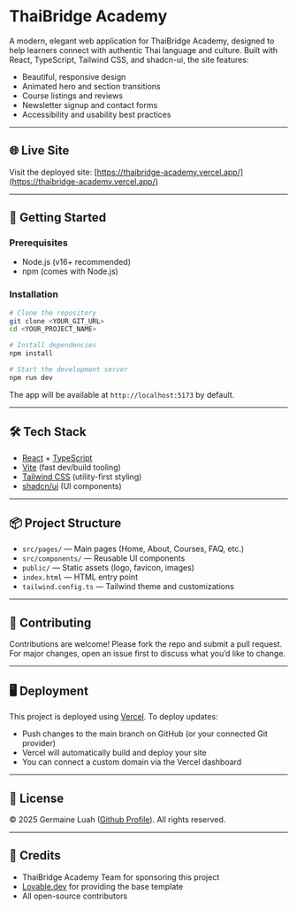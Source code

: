 # ThaiBridge Academy

A modern, elegant web application for ThaiBridge Academy, designed to help learners connect with authentic Thai language and culture. Built with React, TypeScript, Tailwind CSS, and shadcn-ui, the site features:

- Beautiful, responsive design
- Animated hero and section transitions
- Course listings and reviews
- Newsletter signup and contact forms
- Accessibility and usability best practices

---

## 🌐 Live Site

Visit the deployed site: [https://thaibridge-academy.vercel.app/](https://thaibridge-academy.vercel.app/)

---

## 🚀 Getting Started

### Prerequisites

- Node.js (v16+ recommended)
- npm (comes with Node.js)

### Installation

```sh
# Clone the repository
git clone <YOUR_GIT_URL>
cd <YOUR_PROJECT_NAME>

# Install dependencies
npm install

# Start the development server
npm run dev
```

The app will be available at `http://localhost:5173` by default.

---

## 🛠️ Tech Stack

- [React](https://react.dev/) + [TypeScript](https://www.typescriptlang.org/)
- [Vite](https://vitejs.dev/) (fast dev/build tooling)
- [Tailwind CSS](https://tailwindcss.com/) (utility-first styling)
- [shadcn/ui](https://ui.shadcn.com/) (UI components)

---

## 📦 Project Structure

- `src/pages/` — Main pages (Home, About, Courses, FAQ, etc.)
- `src/components/` — Reusable UI components
- `public/` — Static assets (logo, favicon, images)
- `index.html` — HTML entry point
- `tailwind.config.ts` — Tailwind theme and customizations

---

## 📝 Contributing

Contributions are welcome! Please fork the repo and submit a pull request. For major changes, open an issue first to discuss what you’d like to change.

---

## 🖥️ Deployment

This project is deployed using [Vercel](https://vercel.com/). To deploy updates:

- Push changes to the main branch on GitHub (or your connected Git provider)
- Vercel will automatically build and deploy your site
- You can connect a custom domain via the Vercel dashboard

---

## 📄 License

© 2025 Germaine Luah ([Github Profile](https://github.com/germainelry)). All rights reserved.

---

## 🙏 Credits

- ThaiBridge Academy Team for sponsoring this project
- [Lovable.dev](https://lovable.dev/) for providing the base template
- All open-source contributors
